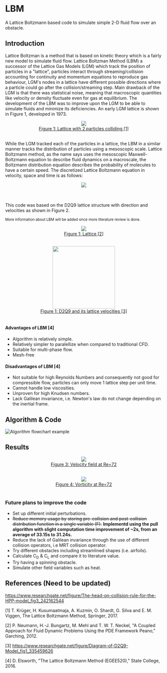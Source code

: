 # LBM
A Lattice Boltzmann based code to simulate simple 2-D fluid flow over an obstacle.

## Introduction
Lattice Boltzman is a  method that is based on kinetic theory which is a fairly new model to simulate fluid flow. Lattice Boltzman Method (LBM) a successor of the Lattice Gas Models (LGM) which track the position of particles in a "lattice", particles interact through streaming/collision accounting for continuity and momentum equations to reproduce gas behaviour, LGM's nodes in a lattice have different possible directions where a particle could go after the collision/streaming step. Main drawback of the LGM is that there was statistical noise, meaning that macroscopic quantities like velocity or density fluctuate even for gas at equilibrium. The development of the LBM was to improve upon the LGM to be able to simulate fluids and minimize its deficiencies. An early LGM lattice is shown in Figure 1, developed in 1973.

<p align="center">
<img src="https://user-images.githubusercontent.com/98285490/154354045-f7f14715-4924-464d-999e-b05f8101fed9.png">
    <b></b><br>
  <a href="#">Figure 1: Lattice with 2 particles colliding [1] </a>
  <br><br>
</p>


While the LGM tracked each of the particles in a lattice, the LBM in a similar manner tracks the distribution of particles using a mesoscopic scale. Lattice Boltzmann method, as the name says uses the mesoscopic Maxwell-Boltzmann equation to describe fluid dynamics on a macroscale, the Boltzmann distribution equation describes the probability of molecules to have a certain speed. The discretized Lattice Boltzmann equation in velocity, space and time is as follows:



<p align="center">
<img src="https://user-images.githubusercontent.com/98285490/154356963-737e40bf-95cb-47a6-b039-2e89f8a30855.gif">
    <b></b><br>
  <br><br>
</p>


This code was based on the D2Q9 lattice structure with direction and velocities as shown in Figure 2.

<sub>More information about LBM will be added once more literature review is done.</sub>

<p align="center">
<img src="https://www.researchgate.net/profile/Tobias-Weinzierl/publication/267248395/figure/fig2/AS:667619816378377@1536184376538/The-Lattice-Boltzmann-algorithm-for-the-D2Q9-model-In-the-collide-step-the.png">
    <b></b><br>
  <a href="#">Figure 1: Lattice [2] </a>
  <br><br>
</p>

<p align="center">
<img src="https://www.researchgate.net/publication/335459626/figure/fig1/AS:797057413570561@1567044704340/Diagram-of-D2Q9-Model.ppm" style="width:200px;">
    <b></b><br>
  <a href="#">Figure 1: D2Q9 and its lattice velocities [3] </a>
  <br><br>
</p>

#### Advantages of LBM [4]
* Algorithm is relatively simple.
* Relatively simpler to paralellize when compared to traditional CFD.
* Suitable for multi-phase flow.
* Mesh-free

#### Disadvantages of LBM [4]
* Not suitable for high Reynolds Numbers and consequently not good for compressible flow, particles can only move 1 lattice step per unit time. 
* Cannot handle low viscosities.
* Unproven for high Knudsen numbers.
* Lack Galilean invariance, i.e. Newton's law do not change depending on the inertial frame.

## Algorithm & Code

![Algorithm flowchart example](https://user-images.githubusercontent.com/98285490/152614772-256ca5d6-3105-4328-b0c6-9e742f62f6e3.png)



## Results






  
<p align="center">
<img src="https://user-images.githubusercontent.com/98285490/153093882-861e4ec5-4562-418b-9ff2-6b2ebe463b59.gif">
    <b></b><br>
  <a href="#">Figure 3: Velocity field at Re=72</a>
  <br><br>
</p>

<p align="center">
<img src="https://user-images.githubusercontent.com/98285490/153099197-0e7e781a-9f94-428b-bfbe-2f97dc157a7b.gif"> 
  <b></b><br>
  <a href="#">Figure 4: Vorticity at Re=72</a>
  <br><br>

</p>



### Future plans to improve the code
* Set up different initial perturbations.
* ~~Reduce memory usage by storing pre-collision and post-collision distribution function in a single variable (F).~~ **Implementd using the pull algorithm with slight computation time improvement of ~2s, from an average of 33.15s to 31.24s.**
* Reduce the lack of Galilean invariance through the use of different collision operators, i.e MRT collision operator. 
* Try different obstacles including streamlined shapes (i.e. airfoils).
* Calculate C<sub>D</sub> & C<sub>L</sub> and compare it to literature value.
* Try having a spinning obstacle.
* Simulate other field variables such as heat.


## References (Need to be updated)

https://www.researchgate.net/figure/The-head-on-collision-rule-for-the-HPP-model_fig3_242162544

[1] T. Krüger, H. Kusumaatmaja, A. Kuzmin, O. Shardt, G. Silva and E. M. Viggen, The Lattice Boltzmann Method, Springer, 2017. 

[2]	P. Neumann, H.-J. Bungartz, M. Mehl and T. W. T. Neckel, "A Coupled Approach for Fluid Dynamic Problems Using the PDE Framework Peano," Garching, 2012.

[3] https://www.researchgate.net/figure/Diagram-of-D2Q9-Model_fig1_335459626

[4] D. Elsworth, "The Lattice Boltzmann Method (EGEE520)," State College, 2016.


